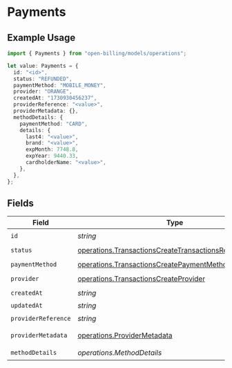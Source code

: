 # Payments

## Example Usage

```typescript
import { Payments } from "open-billing/models/operations";

let value: Payments = {
  id: "<id>",
  status: "REFUNDED",
  paymentMethod: "MOBILE_MONEY",
  provider: "ORANGE",
  createdAt: "1730930456237",
  providerReference: "<value>",
  providerMetadata: {},
  methodDetails: {
    paymentMethod: "CARD",
    details: {
      last4: "<value>",
      brand: "<value>",
      expMonth: 7748.8,
      expYear: 9440.33,
      cardholderName: "<value>",
    },
  },
};
```

## Fields

| Field                                                                                                                              | Type                                                                                                                               | Required                                                                                                                           | Description                                                                                                                        |
| ---------------------------------------------------------------------------------------------------------------------------------- | ---------------------------------------------------------------------------------------------------------------------------------- | ---------------------------------------------------------------------------------------------------------------------------------- | ---------------------------------------------------------------------------------------------------------------------------------- |
| `id`                                                                                                                               | *string*                                                                                                                           | :heavy_check_mark:                                                                                                                 | N/A                                                                                                                                |
| `status`                                                                                                                           | [operations.TransactionsCreateTransactionsResponseStatus](../../models/operations/transactionscreatetransactionsresponsestatus.md) | :heavy_check_mark:                                                                                                                 | N/A                                                                                                                                |
| `paymentMethod`                                                                                                                    | [operations.TransactionsCreatePaymentMethod](../../models/operations/transactionscreatepaymentmethod.md)                           | :heavy_check_mark:                                                                                                                 | N/A                                                                                                                                |
| `provider`                                                                                                                         | [operations.TransactionsCreateProvider](../../models/operations/transactionscreateprovider.md)                                     | :heavy_check_mark:                                                                                                                 | N/A                                                                                                                                |
| `createdAt`                                                                                                                        | *string*                                                                                                                           | :heavy_check_mark:                                                                                                                 | N/A                                                                                                                                |
| `updatedAt`                                                                                                                        | *string*                                                                                                                           | :heavy_minus_sign:                                                                                                                 | N/A                                                                                                                                |
| `providerReference`                                                                                                                | *string*                                                                                                                           | :heavy_check_mark:                                                                                                                 | N/A                                                                                                                                |
| `providerMetadata`                                                                                                                 | [operations.ProviderMetadata](../../models/operations/providermetadata.md)                                                         | :heavy_check_mark:                                                                                                                 | Any valid JSON value                                                                                                               |
| `methodDetails`                                                                                                                    | *operations.MethodDetails*                                                                                                         | :heavy_check_mark:                                                                                                                 | N/A                                                                                                                                |